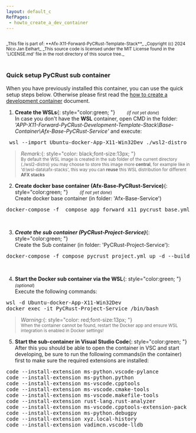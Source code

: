 ```yaml
---
layout: default_c
RefPages:
 - howto_create_a_dev_container
--- 
```


<small>
<br>
_This file is part of: **Afx-X11-Forward-PyCRust-Template-Stack**_
_Copyright (c) 2024 Nico Jan Eelhart_
_This source code is licensed under the MIT License found in the  'LICENSE.md' file in the root directory of this source tree._
</small>
<br><br>


### Quick setup PyCRust sub container
When you have previously installed this container, you can use the quick setup steps below. Otherwise please first read the [how to create a development container](https://nicojane.github.io/APP-X11-Forward-PyCRust-Development-Template-Stack/Howtos/howto_create_a_dev_container) document. <br>

1) **Create the WSLs**{: style="color:green; "} &nbsp;&nbsp;&nbsp;&nbsp;&nbsp;&nbsp;  <small>*(if not yet done*) </small>      
In case you don't have the **WSL** container, open CMD in the folder: *'APP-X11-Forward-PyCRust-Development-Template-Stack\Base-Container\Afx-Base-PyCRust-Service\'* and execute:
<pre class="nje-cmd-one-line"> wsl --import Ubuntu-docker-App-X11-Win32Dev ./wsl2-distro  "install.tar.gz"  </pre>

> *Remark:*{: style="color: black;font-size:13px; "} <br>
> <small>By default the WSL image is created in the sub folder of the current directory (./wsl2-distro) you may choose to store this image more **central**, for example like in 'd:\wsl-data\afx-stacks', this way you can **reuse** this WSL distribution for different **AFX stacks**  <br></small>


2) **Create docker base container (Afx-Base-PyCRust-Service)**{: style="color:green; "} &nbsp;&nbsp;&nbsp;&nbsp;&nbsp;&nbsp;  <small>*(if not yet done*) </small> <br>
Create docker base container (in folder: 'Afx-Base-Service')
<pre class="nje-cmd-one-line">docker-compose -f  compose_app_forward_x11_pycrust_base.yml up -d --build --force-recreate  --remove-orphans </pre><br>

3) ***Create the sub container (PyCRust-Project-Service)***{: style="color:green; "} <br>
Create the Sub container (in folder: 'PyCRust-Project-Service'): 
<pre class="nje-cmd-one-line">docker-compose -f compose_pycrust_project.yml up -d --build --force-recreate --remove-orphans  </pre><br>
 
4) **Start the Docker sub container via the WSL**{: style="color:green; "} <small>*(optional*) </small> <br>
Execute the following commands: 
<pre class="nje-cmd-multi-line">wsl -d Ubuntu-docker-App-X11-Win32Dev 
docker exec -it PyCRust-Project-Service /bin/bash 
</pre>
> *Warning:*{: style="color: red;font-size:13px; "} <br>
> <small>When  the container cannot be found, restart the Docker app and ensure WSL integration is enabled in Docker settings! <br></small>

5) **Start the sub-container in Visual Studio Code**{: style="color:green; "}<br>
After this you should be able to open the container in VSC and start developing, be sure to run the following commands(in the container) first to make sure the required extensions are installed: 
<pre class="nje-cmd-multi-line">
code --install-extension ms-python.vscode-pylance
code --install-extension ms-python.python
code --install-extension ms-vscode.cpptools
code --install-extension ms-vscode.cmake-tools
code --install-extension ms-vscode.makefile-tools
code --install-extension rust-lang.rust-analyzer
code --install-extension ms-vscode.cpptools-extension-pack
code --install-extension ms-python.debugpy
code --install-extension xyz.local-history
code --install-extension vadimcn.vscode-lldb
</pre>

<br><br>
